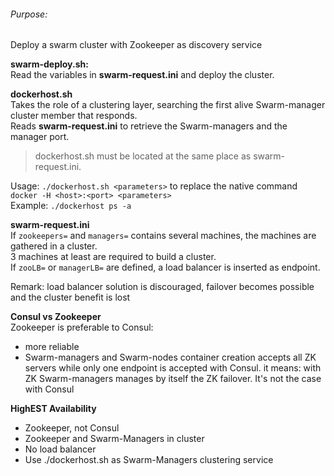 ###### Purpose:
Deploy a swarm cluster with Zookeeper as discovery service

**swarm-deploy.sh:**  
Read the variables in __swarm-request.ini__ and deploy the cluster.

**dockerhost.sh**  
Takes the role of a clustering layer, searching the first alive Swarm-manager cluster member that responds.  
Reads __swarm-request.ini__ to retrieve the Swarm-managers and the manager port.  
> dockerhost.sh must be located at the same place as swarm-request.ini.  

Usage: `./dockerhost.sh <parameters>` to replace the native command `docker -H <host>:<port> <parameters>`  
Example: `./dockerhost ps -a`

**swarm-request.ini**  
If `zookeepers=` and `managers=` contains several machines, the machines are gathered in a cluster.  
3 machines at least are required to build a cluster.  
If `zooLB=` or `managerLB=` are defined, a load balancer is inserted as endpoint.  

Remark: load balancer solution is discouraged, failover becomes possible and the cluster benefit is lost

**Consul vs Zookeeper**  
Zookeeper is preferable to Consul:
- more reliable
- Swarm-managers and Swarm-nodes container creation accepts all ZK servers while only one endpoint is accepted with Consul.
  it means: with ZK Swarm-managers manages by itself the ZK failover. It's not the case with Consul

**HighEST Availability**
- Zookeeper, not Consul
- Zookeeper and Swarm-Managers in cluster
- No load balancer
- Use ./dockerhost.sh as Swarm-Managers clustering service
